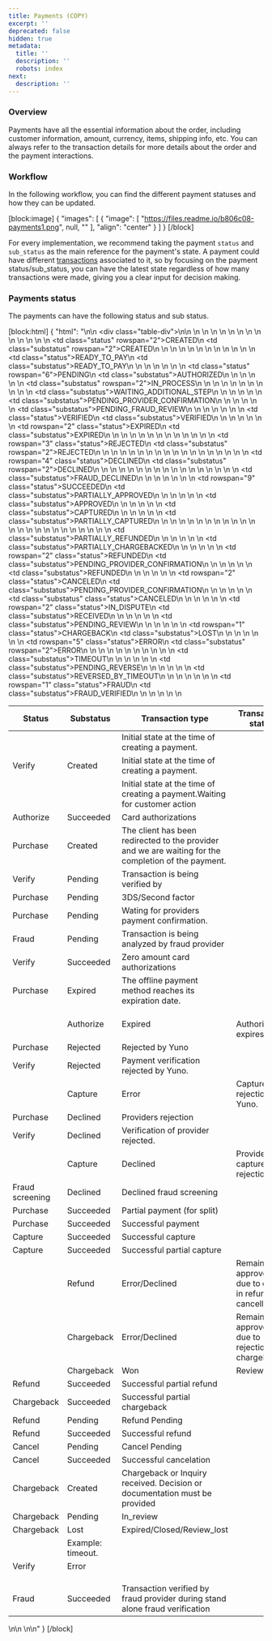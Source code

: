 ```yaml
---
title: Payments (COPY)
excerpt: ''
deprecated: false
hidden: true
metadata:
  title: ''
  description: ''
  robots: index
next:
  description: ''
---
```

### Overview

Payments have all the essential information about the order, including customer information, amount, currency, items, shipping info, etc. You can always refer to the transaction details for more details about the order and the payment interactions. 

### Workflow

In the following workflow, you can find the different payment statuses and how they can be updated. 

[block:image]
{
  "images": [
    {
      "image": [
        "https://files.readme.io/b806c08-payments1.png",
        null,
        ""
      ],
      "align": "center"
    }
  ]
}
[/block]

For every implementation, we recommend taking the payment <code>status</code> and <code>sub_status</code> as the main reference for the payment's state. A payment could have different [transactions](https://docs.y.uno/v2.0/reference/transaction) associated to it, so by focusing on the payment status/sub_status, you can have the latest state regardless of how many transactions were made, giving you a clear input for decision making.

### Payments status

The payments can have the following status and sub status.

[block:html]
{
  "html": "<style>\n  .table-div {\n    overflow-x: scroll;\n  }\n \n</style>\n<body>\n  <div class=\"table-div\">\n\n    <table>\n      <thead>\n        <tr>\n          <th>Status</th>\n          <th>Substatus</th>\n          <th>Transaction type</th>\n          <th>Transaction status</th>\n          <th>Description</th>\n        </tr>\n      </thead>\n      <tbody>\n        <!-- <tr> -->\n        <tr>\n          <td class=\"status\" rowspan=\"2\">CREATED</td>\n          <td class=\"substatus\" rowspan=\"2\">CREATED</td>\n          <td></td>\n          <td></td>\n          <td>Initial state at the time of creating a payment.</td>\n        </tr>\n        <tr>\n          <td>Verify</td>\n          <td>Created</td>\n          <td>Initial state at the time of creating a payment.</td>\n        </tr>\n        <!-- <tr> -->\n        <tr>\n          <td class=\"status\">READY_TO_PAY</td>\n          <td class=\"substatus\">READY_TO_PAY</td>\n          <td></td>\n          <td></td>\n          <td>Initial state at the time of creating a payment.Waiting for customer action</td>\n        </tr>\n        <!-- <tr> -->\n        <tr>\n          <td class=\"status\" rowspan=\"6\">PENDING</td>\n          <td class=\"substatus\">AUTHORIZED</td>\n          <td>Authorize</td>\n          <td>Succeeded</td>\n          <td>Card authorizations</td>\n        </tr>\n        <tr>\n          <td class=\"substatus\" rowspan=\"2\">IN_PROCESS</td>\n          <td>Purchase</td>\n          <td>Created</td>\n          <td>The client has been redirected to the provider and we are waiting for the completion of the payment.</td>\n        </tr>\n        <tr>\n          <td>Verify</td>\n          <td>Pending</td>\n          <td>Transaction is being verified by </td>\n        </tr>\n        <tr>\n          <td class=\"substatus\">WAITING_ADDITIONAL_STEP</td>\n          <td>Purchase</td>\n          <td>Pending</td>\n          <td>3DS/Second factor</td>\n        </tr>\n        <tr>\n          <td class=\"substatus\">PENDING_PROVIDER_CONFIRMATION</td>\n          <td>Purchase</td>\n          <td>Pending</td>\n          <td>Wating for providers payment confirmation.</td>\n        </tr>\n        <tr>\n          <td class=\"substatus\">PENDING_FRAUD_REVIEW</td>\n          <td>Fraud</td>\n          <td>Pending</td>\n          <td>Transaction is being analyzed by fraud provider</td>\n        </tr>\n        <!-- <tr> -->\n        <tr>\n          <td class=\"status\">VERIFIED</td>\n          <td class=\"substatus\">VERIFIED</td>\n          <td>Verify</td>\n          <td>Succeeded</td>\n          <td>Zero amount card authorizations</td>\n        </tr>\n        <!-- <tr> -->\n        <tr>\n          <td rowspan=\"2\" class=\"status\">EXPIRED</td>\n          <td class=\"substatus\">EXPIRED</td>\n          <td>Purchase</td>\n          <td>Expired</td>\n          <td>The offline payment method reaches its expiration date.</td>\n        </tr>\n        <tr>\n          <td></td>\n          <td>Authorize</td>\n          <td>Expired</td>\n          <td><br>Authorization expires</td>\n        </tr>\n        <!-- <tr> -->\n        <tr>\n          <td rowspan=\"3\" class=\"status\">REJECTED</td>\n          <td class=\"substatus\" rowspan=\"2\">REJECTED</td>\n          <td>Purchase</td>\n          <td>Rejected</td>\n          <td>Rejected by Yuno</td>\n        </tr>\n        <tr>\n          <td>Verify</td>\n          <td>Rejected</td>\n          <td>Payment verification rejected by Yuno.</td>\n        </tr>\n        <tr>\n          <td></td>\n          <td>Capture</td>\n          <td>Error</td>\n          <td>Capture rejection by Yuno.</td>\n        </tr>\n        <!-- <tr> -->\n        <tr>\n          <td rowspan=\"4\" class=\"status\">DECLINED</td>\n          <td class=\"substatus\" rowspan=\"2\">DECLINED</td>\n          <td>Purchase</td>\n          <td>Declined</td>\n          <td>Providers rejection</td>\n        </tr>\n        <tr>\n          <td>Verify</td>\n          <td>Declined</td>\n          <td>Verification of provider rejected.</td>\n        </tr>\n        <tr>\n          <td></td>\n          <td>Capture</td>\n          <td>Declined</td>\n          <td>Providers capture rejection</td>\n        </tr>\n        <tr>\n          <td class=\"substatus\">FRAUD_DECLINED</td>\n          <td>Fraud screening</td>\n          <td>Declined</td>\n          <td>Declined fraud screening</td>\n        </tr>\n        <!-- <tr> -->\n        <tr>\n          <td rowspan=\"9\" class=\"status\">SUCCEEDED</td>\n          <td class=\"substatus\">PARTIALLY_APPROVED</td>\n          <td>Purchase</td>\n          <td>Succeeded</td>\n          <td>Partial payment (for split)</td>\n        </tr>\n        <tr>\n          <td class=\"substatus\">APPROVED</td>\n          <td>Purchase</td>\n          <td>Succeeded</td>\n          <td>Successful payment</td>\n        </tr>\n        <tr>\n          <td class=\"substatus\">CAPTURED</td>\n          <td>Capture</td>\n          <td>Succeeded</td>\n          <td>Successful capture</td>\n        </tr>\n        <tr>\n          <td class=\"substatus\">PARTIALLY_CAPTURED</td>\n          <td>Capture</td>\n          <td>Succeeded</td>\n          <td>Successful partial capture</td>\n        </tr>\n        <tr>\n          <td></td>\n          <td>Refund</td>\n          <td>Error/Declined</td>\n          <td>Remains approved due to error in refund / cancellation</td>\n        </tr>\n        <tr>\n          <td></td>\n          <td>Chargeback</td>\n          <td>Error/Declined</td>\n          <td>Remains approved due to rejection in chargeback</td>\n        </tr>\n        <tr>\n          <td></td>\n          <td>Chargeback</td>\n          <td>Won</td>\n          <td>Review Won</td>\n        </tr>\n        <tr>\n          <td class=\"substatus\">PARTIALLY_REFUNDED</td>\n          <td>Refund</td>\n          <td>Succeeded</td>\n          <td>Successful partial refund</td>\n        </tr>\n        <tr>\n          <td class=\"substatus\">PARTIALLY_CHARGEBACKED</td>\n          <td>Chargeback</td>\n          <td>Succeeded</td>\n          <td>Successful partial chargeback</td>\n        </tr>\n        <tr>\n          <td rowspan=\"2\" class=\"status\">REFUNDED</td>\n          <td class=\"substatus\">PENDING_PROVIDER_CONFIRMATION</td>\n          <td>Refund</td>\n          <td>Pending</td>\n          <td>Refund Pending</td>\n        </tr>\n        <tr>\n          <td class=\"substatus\">REFUNDED</td>\n          <td>Refund</td>\n          <td>Succeeded</td>\n          <td>Successful refund</td>\n        </tr>\n        <tr>\n          <td rowspan=\"2\" class=\"status\">CANCELED</td>\n          <td class=\"substatus\">PENDING_PROVIDER_CONFIRMATION</td>\n          <td>Cancel</td>\n          <td>Pending</td>\n          <td>Cancel Pending</td>\n        </tr>\n        <tr>\n          <td class=\"substatus\" class=\"status\">CANCELED</td>\n          <td>Cancel</td>\n          <td>Succeeded</td>\n          <td>Successful cancelation</td>\n        </tr>\n        <tr>\n          <td rowspan=\"2\" class=\"status\">IN_DISPUTE</td>\n          <td class=\"substatus\">RECEIVED</td>\n          <td>Chargeback</td>\n          <td>Created</td>\n          <td>Chargeback or Inquiry received. Decision or documentation must be provided</td>\n        </tr>\n        <tr>\n          <td class=\"substatus\">PENDING_REVIEW</td>\n          <td>Chargeback</td>\n          <td>Pending</td>\n          <td>In_review</td>\n        </tr>\n        <tr>\n          <td rowspan=\"1\" class=\"status\">CHARGEBACK</td>\n          <td class=\"substatus\">LOST</td>\n          <td>Chargeback</td>\n          <td>Lost</td>\n          <td>Expired/Closed/Review_lost</td>\n        </tr>\n        <!-- <tr> -->\n        <tr>\n          <td rowspan=\"5\" class=\"status\">ERROR</td>\n          <td class=\"substatus\" rowspan=\"2\">ERROR</td>\n          <td></td>\n          <td>Example: timeout.</td>\n          <td></td>\n        </tr>\n        <tr>\n          <td>Verify</td>\n          <td>Error</td>\n          <td></td>\n        </tr>\n        <tr>\n          <td class=\"substatus\">TIMEOUT</td>\n          <td></td>\n          <td></td>\n          <td></td>\n        </tr>\n        <tr>\n          <td class=\"substatus\">PENDING_REVERSE</td>\n          <td></td>\n          <td></td>\n          <td></td>\n        </tr>\n        <tr>\n          <td class=\"substatus\">REVERSED_BY_TIMEOUT</td>\n          <td></td>\n          <td></td>\n          <td></td>\n        </tr>\n        <!-- <tr> -->\n        <tr>\n          <td rowspan=\"1\" class=\"status\">FRAUD</td>\n          <td class=\"substatus\">FRAUD_VERIFIED</td>\n          <td>Fraud</td>\n          <td>Succeeded</td>\n          <td>Transaction verified by fraud provider during stand alone fraud verification</td>\n        </tr>\n      </tbody>\n    </table>\n\n  </div>\n\n</body>"
}
[/block]